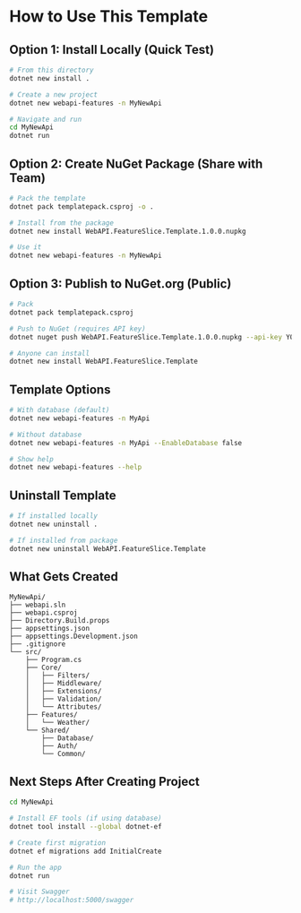 # How to Use This Template

## Option 1: Install Locally (Quick Test)

```bash
# From this directory
dotnet new install .

# Create a new project
dotnet new webapi-features -n MyNewApi

# Navigate and run
cd MyNewApi
dotnet run
```

## Option 2: Create NuGet Package (Share with Team)

```bash
# Pack the template
dotnet pack templatepack.csproj -o .

# Install from the package
dotnet new install WebAPI.FeatureSlice.Template.1.0.0.nupkg

# Use it
dotnet new webapi-features -n MyNewApi
```

## Option 3: Publish to NuGet.org (Public)

```bash
# Pack
dotnet pack templatepack.csproj

# Push to NuGet (requires API key)
dotnet nuget push WebAPI.FeatureSlice.Template.1.0.0.nupkg --api-key YOUR_API_KEY --source https://api.nuget.org/v3/index.json

# Anyone can install
dotnet new install WebAPI.FeatureSlice.Template
```

## Template Options

```bash
# With database (default)
dotnet new webapi-features -n MyApi

# Without database
dotnet new webapi-features -n MyApi --EnableDatabase false

# Show help
dotnet new webapi-features --help
```

## Uninstall Template

```bash
# If installed locally
dotnet new uninstall .

# If installed from package
dotnet new uninstall WebAPI.FeatureSlice.Template
```

## What Gets Created

```
MyNewApi/
├── webapi.sln
├── webapi.csproj
├── Directory.Build.props
├── appsettings.json
├── appsettings.Development.json
├── .gitignore
└── src/
    ├── Program.cs
    ├── Core/
    │   ├── Filters/
    │   ├── Middleware/
    │   ├── Extensions/
    │   ├── Validation/
    │   └── Attributes/
    ├── Features/
    │   └── Weather/
    └── Shared/
        ├── Database/
        ├── Auth/
        └── Common/
```

## Next Steps After Creating Project

```bash
cd MyNewApi

# Install EF tools (if using database)
dotnet tool install --global dotnet-ef

# Create first migration
dotnet ef migrations add InitialCreate

# Run the app
dotnet run

# Visit Swagger
# http://localhost:5000/swagger
```
